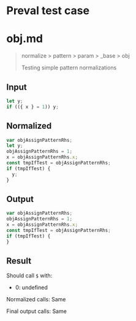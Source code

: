 # Preval test case

# obj.md

> normalize > pattern > param > _base > obj
>
> Testing simple pattern normalizations

## Input

`````js filename=intro
let y;
if (({ x } = 1)) y;
`````

## Normalized

`````js filename=intro
var objAssignPatternRhs;
let y;
objAssignPatternRhs = 1;
x = objAssignPatternRhs.x;
const tmpIfTest = objAssignPatternRhs;
if (tmpIfTest) {
  y;
}
`````

## Output

`````js filename=intro
var objAssignPatternRhs;
objAssignPatternRhs = 1;
x = objAssignPatternRhs.x;
const tmpIfTest = objAssignPatternRhs;
if (tmpIfTest) {
}
`````

## Result

Should call `$` with:
 - 0: undefined

Normalized calls: Same

Final output calls: Same
